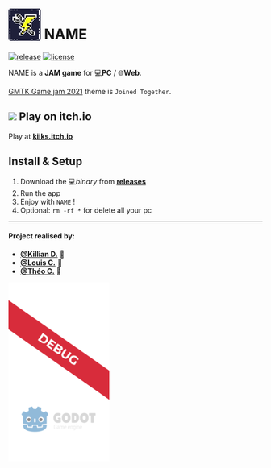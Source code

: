 # <img src="assets/icon.png" alt="GGJ icon" width="64" style="margin-bottom: -3px;"/> NAME

[![release][1]][2] [![license][7]][8]

NAME is a **JAM game** for 💻**PC** / 🌐**Web**.

[GMTK Game jam 2021](https://itch.io/jam/gmtk-2021) theme is `Joined Together`.

<!--- ![alt text](demo.gif 'Demo bonus') --->

## <img src="https://static.itch.io/favicon.ico"> Play on itch.io

Play at **[kiiks.itch.io](https://kiiks.itch.io/poungi)**


## Install & Setup

1. Download the 💻*binary* from **[releases](https://github.com/GreenDjango/NAME/releases)**
2. Run the app
3. Enjoy with `NAME` !
4. Optional: `rm -rf *` for delete all your pc

---

#### Project realised by:
- **[@Killian D.](https://github.com/kiiks)** 🐧
- **[@Louis C.](https://github.com/Kdaudau)** 🦦
- **[@Théo C.](https://github.com/GreenDjango)** 🐙

<img src="assets/splashscreen.png" alt="GGJ icon" width="200" align="center"/>

[1]: https://img.shields.io/badge/release-v0.1.0-blue
[2]: https://github.com/GreenDjango/NAME/releases 'GitHub release (latest by date)'
[7]: https://img.shields.io/badge/license-MIT-green
[8]: https://github.com/GreenDjango/NAME/blob/master/LICENSE 'GitHub license'
